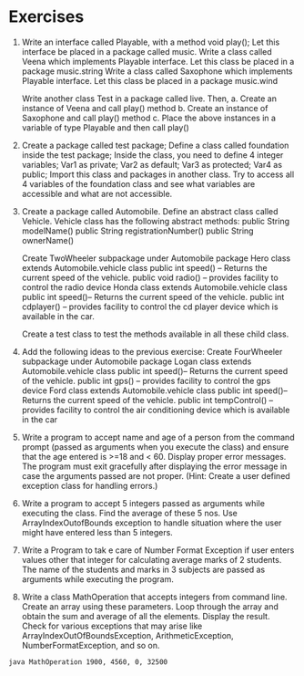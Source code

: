 # Exercises

1. Write an interface called Playable, with a method
   void play();
   Let this interface be placed in a package called music.
   Write a class called Veena which implements Playable interface. Let this class be placed in a package music.string
   Write a class called Saxophone which implements Playable interface. Let this class be placed in a package music.wind

   Write another class Test in a package called live. Then,
   a. Create an instance of Veena and call play() method
   b. Create an instance of Saxophone and call play() method
   c. Place the above instances in a variable of type Playable and then call play()

2. Create a package called test package;
   Define a class called foundation inside the test package;
   Inside the class, you need to define 4 integer variables;
   Var1 as private;
   Var2 as default;
   Var3 as protected;
   Var4 as public;
   Import this class and packages in another class.
   Try to access all 4 variables of the foundation class and see what variables are accessible and what are not accessible.

3. Create a package called Automobile. Define an abstract class called Vehicle.
   Vehicle class has the following abstract methods:
   public String modelName()
   public String registrationNumber()
   public String ownerName()

   Create TwoWheeler subpackage under Automobile package
   Hero class extends Automobile.vehicle class
   public int speed() – Returns the current speed of the vehicle.
   public void radio() – provides facility to control the radio device
   Honda class extends Automobile.vehicle class
   public int speed()– Returns the current speed of the vehicle.
   public int cdplayer() – provides facility to control the cd player device which is available in the car.

   Create a test class to test the methods available in all these child class.

4. Add the following ideas to the previous exercise:
   Create FourWheeler subpackage under Automobile package
   Logan class extends Automobile.vehicle class
   public int speed()– Returns the current speed of the vehicle.
   public int gps() – provides facility to control the gps device
   Ford class extends Automobile.vehicle class
   public int speed()– Returns the current speed of the vehicle.
   public int tempControl() – provides facility to control the air conditioning device which is available in the car

5. Write a program to accept name and age of a person from the command prompt (passed as arguments when you execute the class) and ensure that the age entered is >=18 and < 60. Display proper error messages. The program must exit gracefully after displaying the error message in case the arguments passed are not proper. (Hint: Create a user defined exception class for handling errors.)

6. Write a program to accept 5 integers passed as arguments while executing the class. Find the average of these 5 nos. Use ArrayIndexOutofBounds exception to handle situation where the user might have entered less than 5 integers.

7. Write a Program to tak e care of Number Format Exception if user enters values other that integer for calculating average marks of 2 students. The name of the students and marks in 3 subjects are passed as arguments while executing the program.

8. Write a class MathOperation that accepts integers from command line. Create an array using these parameters. Loop through the array and obtain the sum and average of all the elements. Display the result. Check for various exceptions that may arise like ArrayIndexOutOfBoundsException, ArithmeticException, NumberFormatException, and so on.

```bash
java MathOperation 1900, 4560, 0, 32500
```
